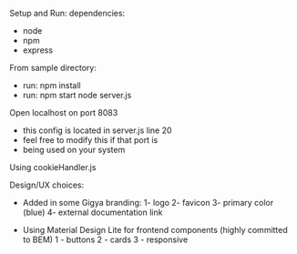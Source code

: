 Setup and Run:
dependencies:
 - node
 - npm
 - express

From sample directory:
- run: npm install
- run: npm start node server.js

Open localhost on port 8083
* this config is located in server.js line 20
* feel free to modify this if that port is
* being used on your system

Using cookieHandler.js

Design/UX choices:
- Added in some Gigya branding: 
 1- logo
 2- favicon
 3- primary color (blue)
 4- external documentation link

 - Using Material Design Lite for frontend components (highly committed to BEM)
 1 - buttons
 2 - cards
 3 - responsive
